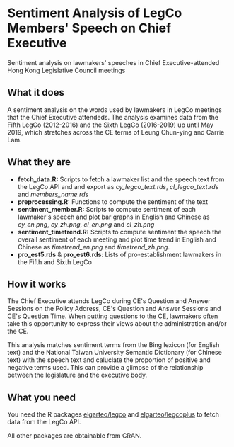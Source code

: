 # Sentiment Analysis of LegCo Members' Speech on Chief Executive
Sentiment analysis on lawmakers' speeches in Chief Executive-attended Hong Kong Legislative Council meetings

## What it does
A sentiment analysis on the words used by lawmakers in LegCo meetings that the Chief Executive attendeds.
The analysis examines data from the Fifth LegCo (2012-2016) and the Sixth LegCo (2016-2019) up until May 2019,
which stretches across the CE terms of Leung Chun-ying and Carrie Lam.

## What they are
* **fetch_data.R:** Scripts to fetch a lawmaker list and the speech text from the LegCo API and and export as
*cy_legco_text.rds*, *cl_legco_text.rds* and *members_name.rds*
* **preprocessing.R:** Functions to compute the sentiment of the text
* **sentiment_member.R:** Scripts to compute sentiment of each lawmaker's speech and plot bar graphs in English
and Chinese as *cy_en.png*, *cy_zh.png*, *cl_en.png* and *cl_zh.png*
* **sentiment_timetrend.R:** Scripts to compute sentiment the speech the overall sentiment of each meeting and
plot time trend in English and Chinese as *timetrend_en.png* and *timetrend_zh.png*.
* **pro_est5.rds** & **pro_est6.rds**: Lists of pro-establishment lawmakers in the Fifth and Sixth LegCo

## How it works
The Chief Executive attends LegCo during CE's Question and Answer Sessions on the Policy Address, 
CE's Question and Answer Sessions and CE's Question Time. When putting questions to the CE, lawmakers
often take this opportunity to express their views about the administration and/or the CE.

This analysis matches sentiment terms from the Bing lexicon (for English text) and the National Taiwan
University Semantic Dictionary (for Chinese text) with the speech text and caluclate the proportion of positive and
negative terms used. This can provide a glimpse of the relationship between the legislature and 
the executive body.

## What you need
You need the R packages [elgarteo/legco](https://github.com/elgarteo/legco) and 
[elgarteo/legcoplus](https://github.com/elgarteo/legcoplus) to fetch data from the LegCo API.

All other packages are obtainable from CRAN.
